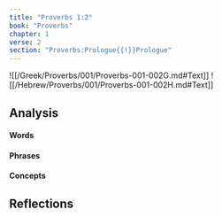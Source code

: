 ```yaml
---
title: "Proverbs 1:2"
book: "Proverbs"
chapter: 1
verse: 2
section: "Proverbs:Prologue{{!}}Prologue"
---
```

![[/Greek/Proverbs/001/Proverbs-001-002G.md#Text]]
![[/Hebrew/Proverbs/001/Proverbs-001-002H.md#Text]]

## Analysis

#### Words

#### Phrases

#### Concepts

## Reflections

